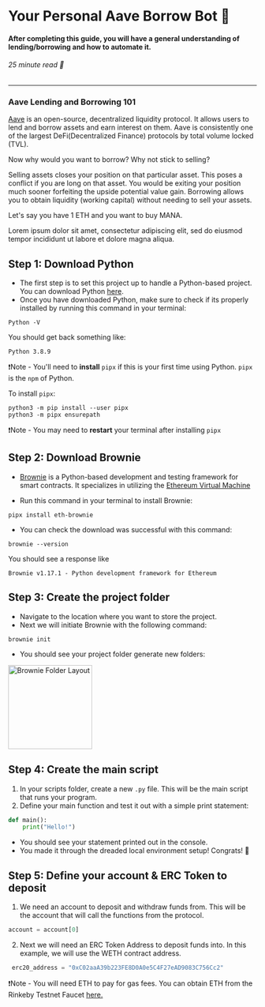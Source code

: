 # Your Personal Aave Borrow Bot 🤖
#### After completing this guide, you will have a general understanding of lending/borrowing and how to automate it.
###### 25 minute read 📖

-------
### Aave Lending and Borrowing 101
[Aave](https://aave.com/) is an open-source, decentralized liquidity protocol. It allows users to lend and borrow assets and earn interest on them. Aave is consistently one of the largest DeFi(Decentralized Finance) protocols by total volume locked (TVL). 

Now why would you want to borrow? Why not stick to selling?

Selling assets closes your position on that particular asset. This poses a conflict if you are long on that asset. You would be exiting your position much sooner forfeiting the upside potential value gain. Borrowing allows you to obtain liquidity (working capital) without needing to sell your assets.

Let's say you have 1 ETH and you want to buy MANA. 

Lorem ipsum dolor sit amet, consectetur adipiscing elit, sed do eiusmod tempor incididunt ut labore et dolore magna aliqua.

## Step 1: Download Python

* The first step is to set this project up to handle a Python-based project. You can download Python [here](https://www.python.org/downloads/).
* Once you have downloaded Python, make sure to check if its properly installed by running this command in your terminal:
```
Python -V
```
You should get back something like:
```
Python 3.8.9
```

❗Note - You'll need to **install** `pipx` if this is your first time using Python. `pipx` is the `npm` of Python.

To install ```pipx```:
```
python3 -m pip install --user pipx
python3 -m pipx ensurepath
``` 

❗Note - You may need to **restart** your terminal after installing `pipx`

## Step 2: Download Brownie

*  [Brownie](https://eth-brownie.readthedocs.io/en/stable/toctree.html) is a Python-based development and testing framework for smart contracts. It specializes in utilizing the [Ethereum Virtual Machine](https://eth-brownie.readthedocs.io/en/stable/toctree.html)

*  Run this command in your terminal to install Brownie:
```
pipx install eth-brownie
```
* You can check the download was successful with this command:
```
brownie --version
```
You should see a response like
```
Brownie v1.17.1 - Python development framework for Ethereum
```

## Step 3: Create the project folder

* Navigate to the location where you want to store the project.
* Next we will initiate Brownie with the following command:
```
brownie init
```
* You should see your project folder generate new folders:

<img width="170" alt="Brownie Folder Layout" src="https://user-images.githubusercontent.com/17716182/171686945-cee24eaf-2c9a-46d9-aba1-c619da31a357.png">

## Step 4: Create the main script

1. In your scripts folder, create a new `.py` file. This will be the main script that runs your program.
2. Define your main function and test it out with a simple print statement:
```python
def main():
	print("Hello!")
```
* You should see your statement printed out in the console.
* You made it through the dreaded local environment setup! Congrats! 🎉 

## Step 5: Define your account & ERC Token to deposit

1. We need an account to deposit and withdraw funds from. This will be the account that will call the functions from the protocol.
```python
account = account[0]
```
2. Next we will need an ERC Token Address to deposit funds into.  In this example, we will use the WETH contract address.
```python
 erc20_address = "0xC02aaA39b223FE8D0A0e5C4F27eAD9083C756Cc2"
```
❗Note - You will need ETH to pay for gas fees. You can obtain ETH from the Rinkeby Testnet Faucet [here.](https://rinkebyfaucet.com/)


